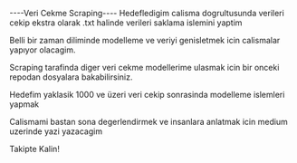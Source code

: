 ----Veri Cekme Scraping----
Hedefledigim calisma dogrultusunda verileri cekip ekstra olarak .txt halinde verileri saklama islemini yaptim

Belli bir zaman diliminde modelleme ve veriyi genisletmek icin calismalar yapıyor olacagim.

Scraping tarafinda diger veri cekme modellerime ulasmak icin bir onceki repodan dosyalara bakabilirsiniz.

Hedefim yaklasik 1000 ve üzeri veri cekip sonrasinda modelleme islemleri yapmak

Calismami bastan sona degerlendirmek ve insanlara anlatmak icin medium uzerinde yazi yazacagim

Takipte Kalin! 
